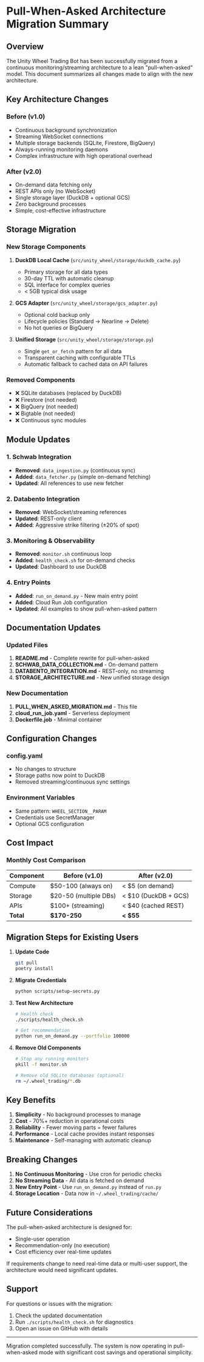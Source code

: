 # Pull-When-Asked Architecture Migration Summary

## Overview

The Unity Wheel Trading Bot has been successfully migrated from a continuous monitoring/streaming architecture to a lean "pull-when-asked" model. This document summarizes all changes made to align with the new architecture.

## Key Architecture Changes

### Before (v1.0)
- Continuous background synchronization
- Streaming WebSocket connections
- Multiple storage backends (SQLite, Firestore, BigQuery)
- Always-running monitoring daemons
- Complex infrastructure with high operational overhead

### After (v2.0)
- On-demand data fetching only
- REST APIs only (no WebSocket)
- Single storage layer (DuckDB + optional GCS)
- Zero background processes
- Simple, cost-effective infrastructure

## Storage Migration

### New Storage Components

1. **DuckDB Local Cache** (`src/unity_wheel/storage/duckdb_cache.py`)
   - Primary storage for all data types
   - 30-day TTL with automatic cleanup
   - SQL interface for complex queries
   - < 5GB typical disk usage

2. **GCS Adapter** (`src/unity_wheel/storage/gcs_adapter.py`)
   - Optional cold backup only
   - Lifecycle policies (Standard → Nearline → Delete)
   - No hot queries or BigQuery

3. **Unified Storage** (`src/unity_wheel/storage/storage.py`)
   - Single `get_or_fetch` pattern for all data
   - Transparent caching with configurable TTLs
   - Automatic fallback to cached data on API failures

### Removed Components
- ❌ SQLite databases (replaced by DuckDB)
- ❌ Firestore (not needed)
- ❌ BigQuery (not needed)
- ❌ Bigtable (not needed)
- ❌ Continuous sync modules

## Module Updates

### 1. Schwab Integration
- **Removed**: `data_ingestion.py` (continuous sync)
- **Added**: `data_fetcher.py` (simple on-demand fetching)
- **Updated**: All references to use new fetcher

### 2. Databento Integration
- **Removed**: WebSocket/streaming references
- **Updated**: REST-only client
- **Added**: Aggressive strike filtering (±20% of spot)

### 3. Monitoring & Observability
- **Removed**: `monitor.sh` continuous loop
- **Added**: `health_check.sh` for on-demand checks
- **Updated**: Dashboard to use DuckDB

### 4. Entry Points
- **Added**: `run_on_demand.py` - New main entry point
- **Added**: Cloud Run Job configuration
- **Updated**: All examples to show pull-when-asked pattern

## Documentation Updates

### Updated Files
1. **README.md** - Complete rewrite for pull-when-asked
2. **SCHWAB_DATA_COLLECTION.md** - On-demand pattern
3. **DATABENTO_INTEGRATION.md** - REST-only, no streaming
4. **STORAGE_ARCHITECTURE.md** - New unified storage design

### New Documentation
1. **PULL_WHEN_ASKED_MIGRATION.md** - This file
2. **cloud_run_job.yaml** - Serverless deployment
3. **Dockerfile.job** - Minimal container

## Configuration Changes

### config.yaml
- No changes to structure
- Storage paths now point to DuckDB
- Removed streaming/continuous sync settings

### Environment Variables
- Same pattern: `WHEEL_SECTION__PARAM`
- Credentials use SecretManager
- Optional GCS configuration

## Cost Impact

### Monthly Cost Comparison

| Component | Before (v1.0) | After (v2.0) |
|-----------|---------------|--------------|
| Compute | $50-100 (always on) | < $5 (on demand) |
| Storage | $20-50 (multiple DBs) | < $10 (DuckDB + GCS) |
| APIs | $100+ (streaming) | < $40 (cached REST) |
| **Total** | **$170-250** | **< $55** |

## Migration Steps for Existing Users

1. **Update Code**
   ```bash
   git pull
   poetry install
   ```

2. **Migrate Credentials**
   ```bash
   python scripts/setup-secrets.py
   ```

3. **Test New Architecture**
   ```bash
   # Health check
   ./scripts/health_check.sh
   
   # Get recommendation
   python run_on_demand.py --portfolio 100000
   ```

4. **Remove Old Components**
   ```bash
   # Stop any running monitors
   pkill -f monitor.sh
   
   # Remove old SQLite databases (optional)
   rm ~/.wheel_trading/*.db
   ```

## Key Benefits

1. **Simplicity** - No background processes to manage
2. **Cost** - 70%+ reduction in operational costs
3. **Reliability** - Fewer moving parts = fewer failures
4. **Performance** - Local cache provides instant responses
5. **Maintenance** - Self-managing with automatic cleanup

## Breaking Changes

1. **No Continuous Monitoring** - Use cron for periodic checks
2. **No Streaming Data** - All data is fetched on demand
3. **New Entry Point** - Use `run_on_demand.py` instead of `run.py`
4. **Storage Location** - Data now in `~/.wheel_trading/cache/`

## Future Considerations

The pull-when-asked architecture is designed for:
- Single-user operation
- Recommendation-only (no execution)
- Cost efficiency over real-time updates

If requirements change to need real-time data or multi-user support, the architecture would need significant updates.

## Support

For questions or issues with the migration:
1. Check the updated documentation
2. Run `./scripts/health_check.sh` for diagnostics
3. Open an issue on GitHub with details

---

Migration completed successfully. The system is now operating in pull-when-asked mode with significant cost savings and operational simplicity.